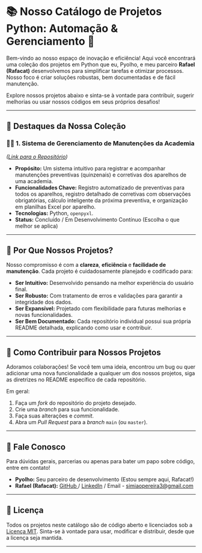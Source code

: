 # 📚 **Nosso Catálogo de Projetos Python: Automação & Gerenciamento** 🚀

Bem-vindo ao nosso espaço de inovação e eficiência! Aqui você encontrará uma coleção dos projetos em Python que eu, Pyolho, e meu parceiro **Rafael (Rafacat)** desenvolvemos para simplificar tarefas e otimizar processos. Nosso foco é criar soluções robustas, bem documentadas e de fácil manutenção.

Explore nossos projetos abaixo e sinta-se à vontade para contribuir, sugerir melhorias ou usar nossos códigos em seus próprios desafios!

---

## 🌟 **Destaques da Nossa Coleção**

### 🏋️‍♀️ **1. Sistema de Gerenciamento de Manutenções da Academia**
*([Link para o Repositório](https://github.com/rafacat/projetos/tree/main/manutencaoPreventivaSESI))*

* **Propósito:** Um sistema intuitivo para registrar e acompanhar manutenções preventivas (quinzenais) e corretivas dos aparelhos de uma academia.
* **Funcionalidades Chave:** Registro automatizado de preventivas para todos os aparelhos, registro detalhado de corretivas com observações obrigatórias, cálculo inteligente da próxima preventiva, e organização em planilhas Excel por aparelho.
* **Tecnologias:** Python, `openpyxl`.
* **Status:** Concluído / Em Desenvolvimento Contínuo (Escolha o que melhor se aplica)

---


## 🌟 **Por Que Nossos Projetos?**

Nosso compromisso é com a **clareza**, **eficiência** e **facilidade de manutenção**. Cada projeto é cuidadosamente planejado e codificado para:

* **Ser Intuitivo:** Desenvolvido pensando na melhor experiência do usuário final.
* **Ser Robusto:** Com tratamento de erros e validações para garantir a integridade dos dados.
* **Ser Expansível:** Projetado com flexibilidade para futuras melhorias e novas funcionalidades.
* **Ser Bem Documentado:** Cada repositório individual possui sua própria README detalhada, explicando como usar e contribuir.

---

## 🤝 **Como Contribuir para Nossos Projetos**

Adoramos colaborações! Se você tem uma ideia, encontrou um bug ou quer adicionar uma nova funcionalidade a qualquer um dos nossos projetos, siga as diretrizes no README específico de cada repositório.

Em geral:
1.  Faça um *fork* do repositório do projeto desejado.
2.  Crie uma *branch* para sua funcionalidade.
3.  Faça suas alterações e *commit*.
4.  Abra um *Pull Request* para a *branch* `main` (ou `master`).

---

## 📧 **Fale Conosco**

Para dúvidas gerais, parcerias ou apenas para bater um papo sobre código, entre em contato!

* **Pyolho:** Seu parceiro de desenvolvimento (Estou sempre aqui, Rafacat!)
* **Rafael (Rafacat):** [GitHub ](https://github.com/rafacat)/ [LinkedIn](https://www.linkedin.com/in/rafael-simi%C3%A3o-pereira-b67108191/) / Email - simiaopereira3@gmail.com

---

## 📜 **Licença**

Todos os projetos neste catálogo são de código aberto e licenciados sob a [Licença MIT](https://opensource.org/licenses/MIT). Sinta-se à vontade para usar, modificar e distribuir, desde que a licença seja mantida.

---
